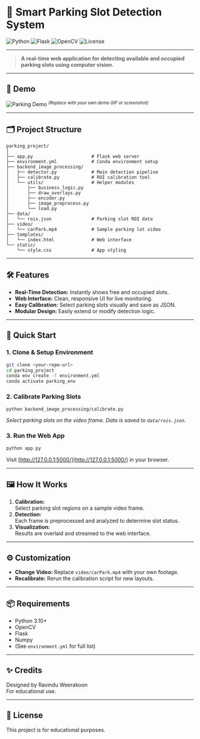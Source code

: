 # 🚗 Smart Parking Slot Detection System

![Python](https://img.shields.io/badge/Python-3.10%2B-blue?logo=python)
![Flask](https://img.shields.io/badge/Flask-Web%20App-lightgrey?logo=flask)
![OpenCV](https://img.shields.io/badge/OpenCV-Image%20Processing-green?logo=opencv)
![License](https://img.shields.io/badge/License-Educational-lightblue)

---

> **A real-time web application for detecting available and occupied parking slots using computer vision.**

---

## 📸 Demo

![Parking Demo](https://user-images.githubusercontent.com/placeholder/demo.gif)
<sup><em>(Replace with your own demo GIF or screenshot)</em></sup>

---

## 🗂️ Project Structure

```plaintext
parking_project/
│
├── app.py                      # Flask web server
├── environment.yml             # Conda environment setup
├── backend_image_processing/
│   ├── detector.py             # Main detection pipeline
│   ├── calibrate.py            # ROI calibration tool
│   └── utils/                  # Helper modules
│       ├── business_logic.py
│       ├── draw_overlays.py
│       ├── encoder.py
│       ├── image_preprocess.py
│       └── load.py
├── data/
│   └── rois.json               # Parking slot ROI data
├── video/
│   └── carPark.mp4             # Sample parking lot video
├── templates/
│   └── index.html              # Web interface
└── static/
    └── style.css               # App styling
```

---

## 🛠️ Features

- **Real-Time Detection:** Instantly shows free and occupied slots.
- **Web Interface:** Clean, responsive UI for live monitoring.
- **Easy Calibration:** Select parking slots visually and save as JSON.
- **Modular Design:** Easily extend or modify detection logic.

---

## 🚀 Quick Start

### 1. Clone & Setup Environment

```bash
git clone <your-repo-url>
cd parking_project
conda env create -f environment.yml
conda activate parking_env
```

### 2. Calibrate Parking Slots

```bash
python backend_image_processing/calibrate.py
```
_Select parking slots on the video frame. Data is saved to `data/rois.json`._

### 3. Run the Web App

```bash
python app.py
```
Visit [http://127.0.0.1:5000/](http://127.0.0.1:5000/) in your browser.

---

## 🖼️ How It Works

1. **Calibration:**  
   Select parking slot regions on a sample video frame.
2. **Detection:**  
   Each frame is preprocessed and analyzed to determine slot status.
3. **Visualization:**  
   Results are overlaid and streamed to the web interface.



---

## ⚙️ Customization

- **Change Video:** Replace `video/carPark.mp4` with your own footage.
- **Recalibrate:** Rerun the calibration script for new layouts.

---

## 📦 Requirements

- Python 3.10+
- OpenCV
- Flask
- Numpy
- (See `environment.yml` for full list)

---

## ✨ Credits

Designed by Ravindu Weerakoon  
For educational use.

---

## 📄 License

This project is for educational purposes.
